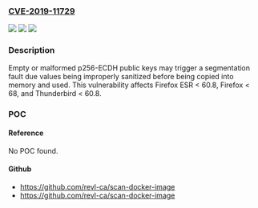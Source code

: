 ### [CVE-2019-11729](https://cve.mitre.org/cgi-bin/cvename.cgi?name=CVE-2019-11729)
![](https://img.shields.io/static/v1?label=Product&message=Thunderbird&color=blue)
![](https://img.shields.io/static/v1?label=Version&message=%3C%2060.8%20&color=brighgreen)
![](https://img.shields.io/static/v1?label=Vulnerability&message=Empty%20or%20malformed%20p256-ECDH%20public%20keys%20may%20trigger%20a%20segmentation%20fault&color=brighgreen)

### Description

Empty or malformed p256-ECDH public keys may trigger a segmentation fault due values being improperly sanitized before being copied into memory and used. This vulnerability affects Firefox ESR < 60.8, Firefox < 68, and Thunderbird < 60.8.

### POC

#### Reference
No POC found.

#### Github
- https://github.com/revl-ca/scan-docker-image
- https://github.com/revl-ca/scan-docker-image

